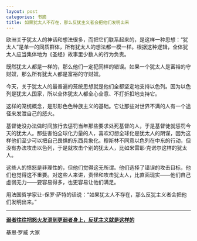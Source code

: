 ```yaml
---
layout: post
categories: 书摘
title: 如果犹太人不存在，那么反犹主义者会把他们发明出来
---
```


欧洲关于犹太人的神话和想法很多，而把它们联系起来的，是这样一种思想：“犹太人”是单一的同质群体，所有犹太人的想法都一模一样。根据这种逻辑，全体犹太人应当集体地为《圣经》故事里少数人的行为负责。

既然犹太人都是一样的，那么他们一定犯同样的错误。如果一个犹太人是富裕的守财奴，那么所有犹太人都是富裕的守财奴。

今天，关于犹太人的最普遍的笼统思想就是他们全都坚定地支持以色列。因为以色列是犹太人国家，所以全体犹太人都全心全意、不打折扣地支持它。

这样的笼统概念，是形形色色种族主义的基础。它让那些对世界不满的人有一个途径来发泄自己的怒火。

基督徒没办法做时间旅行去惩罚当年那些要求处死基督的人，于是基督徒就惩罚今天的犹太人。那些害怕全球化力量的人，喜欢幻想全球化是犹太人的阴谋，因为这样他们至少可以把自己畏惧的东西具象化。穆斯林不同意以色列在中东的行动，但没有办法攻击以色列，于是就攻击个别的犹太人，比如米雷耶·克诺尔这样的犹太人。

这些人的愤怒是非理性的，但他们觉得这无所谓。他们选择了错误的攻击目标，他们也觉得这不重要。对这些人来讲，责怪和攻击犹太人，比直面现实——他们自己虚弱无力——要容易得多，也更容易让他们满足。

用法国哲学家让-保罗·萨特的话说：“如果犹太人不存在，那么反犹主义者会把他们发明出来。”

---

**[弱者往往把怒火发泄到更弱者身上，反犹主义就是这样的](https://mp.weixin.qq.com/s/I9LwOQ9v0pAAynXK8mmFSQ)**

基思·罗威 大家
